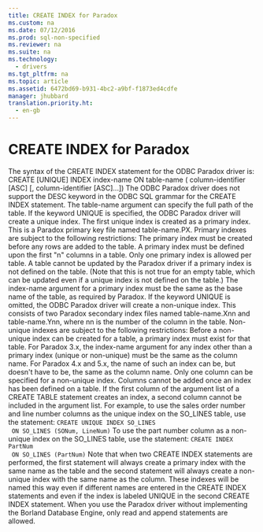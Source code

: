 ```yaml
---
title: CREATE INDEX for Paradox
ms.custom: na
ms.date: 07/12/2016
ms.prod: sql-non-specified
ms.reviewer: na
ms.suite: na
ms.technology: 
  - drivers
ms.tgt_pltfrm: na
ms.topic: article
ms.assetid: 6472bd69-b931-4bc2-a9bf-f1873ed4cdfe
manager: jhubbard
translation.priority.ht: 
  - en-gb
---
```

# CREATE INDEX for Paradox
<?xml version="1.0" encoding="utf-8"?>
<developerConceptualDocument xmlns="http://ddue.schemas.microsoft.com/authoring/2003/5" xmlns:xlink="http://www.w3.org/1999/xlink" xmlns:xsi="http://www.w3.org/2001/XMLSchema-instance" xsi:schemaLocation="http://ddue.schemas.microsoft.com/authoring/2003/5 http://dduestorage.blob.core.windows.net/ddueschema/developer.xsd">
  <introduction>
    <para>The syntax of the CREATE INDEX statement for the ODBC Paradox driver is:</para>
    <para>
      <legacyBold>CREATE </legacyBold>[<legacyBold>UNIQUE</legacyBold>]<legacyBold> INDEX</legacyBold> <legacyItalic>index-name</legacyItalic> </para>
    <para>
      <legacyBold>ON</legacyBold> <legacyItalic>table-name</legacyItalic> </para>
    <para>
      <legacyBold>(</legacyBold>
      <legacyItalic>column-identifier</legacyItalic> [<legacyBold>ASC</legacyBold>] </para>
    <para>[<legacyBold>,</legacyBold> <legacyItalic>column-identifier</legacyItalic> [<legacyBold>ASC</legacyBold>]...]<legacyBold>)</legacyBold></para>
    <para>The ODBC Paradox driver does not support the <legacyBold>DESC</legacyBold> keyword in the ODBC SQL grammar for the CREATE INDEX statement. The <legacyItalic>table-name</legacyItalic> argument can specify the full path of the table.</para>
    <para>If the keyword <legacyBold>UNIQUE</legacyBold> is specified, the ODBC Paradox driver will create a unique index. The first unique index is created as a primary index. This is a Paradox primary key file named <legacyItalic>table-name</legacyItalic>.PX. Primary indexes are subject to the following restrictions:  </para>
    <list class="bullet">
      <listItem>
        <para>The primary index must be created before any rows are added to the table.</para>
      </listItem>
      <listItem>
        <para>A primary index must be defined upon the first "n" columns in a table.</para>
      </listItem>
      <listItem>
        <para>Only one primary index is allowed per table.</para>
      </listItem>
      <listItem>
        <para>A table cannot be updated by the Paradox driver if a primary index is not defined on the table. (Note that this is not true for an empty table, which can be updated even if a unique index is not defined on the table.)</para>
      </listItem>
      <listItem>
        <para>The <legacyItalic>index-name</legacyItalic> argument for a primary index must be the same as the base name of the table, as required by Paradox.</para>
      </listItem>
    </list>
    <para>If the keyword <legacyBold>UNIQUE</legacyBold> is omitted, the ODBC Paradox driver will create a non-unique index. This consists of two Paradox secondary index files named <legacyItalic>table-name</legacyItalic>.X<legacyItalic>nn</legacyItalic> and <legacyItalic>table-name</legacyItalic>.Y<legacyItalic>nn</legacyItalic>, where <legacyItalic>nn</legacyItalic> is the number of the column in the table. Non-unique indexes are subject to the following restrictions:  </para>
    <list class="bullet">
      <listItem>
        <para>Before a non-unique index can be created for a table, a primary index must exist for that table.</para>
      </listItem>
      <listItem>
        <para>For Paradox 3.<legacyItalic>x</legacyItalic>, the <legacyItalic>index-name</legacyItalic> argument for any index other than a primary index (unique or non-unique) must be the same as the column name. For Paradox 4.<legacyItalic>x</legacyItalic> and 5.<legacyItalic>x</legacyItalic>, the name of such an index can be, but doesn't have to be, the same as the column name.</para>
      </listItem>
      <listItem>
        <para>Only one column can be specified for a non-unique index.</para>
      </listItem>
    </list>
    <para>Columns cannot be added once an index has been defined on a table. If the first column of the argument list of a CREATE TABLE statement creates an index, a second column cannot be included in the argument list.</para>
    <para>For example, to use the sales order number and line number columns as the unique index on the SO_LINES table, use the statement:</para>
    <code>CREATE UNIQUE INDEX SO_LINES
 ON SO_LINES (SONum, LineNum)</code>
    <para>To use the part number column as a non-unique index on the SO_LINES table, use the statement:</para>
    <code>CREATE INDEX PartNum
 ON SO_LINES (PartNum)</code>
    <para>Note that when two CREATE INDEX statements are performed, the first statement will always create a primary index with the same name as the table and the second statement will always create a non-unique index with the same name as the column. These indexes will be named this way even if different names are entered in the CREATE INDEX statements and even if the index is labeled UNIQUE in the second CREATE INDEX statement.</para>
    <alert class="note">
      <para>When you use the Paradox driver without implementing the Borland Database Engine, only read and append statements are allowed.</para>
    </alert>
  </introduction>
  <relatedTopics />
</developerConceptualDocument>